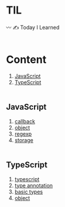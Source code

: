 # TIL
〰️ ✍️ Today I Learned
<br/><br/>

# Content
1. [JavaScript](#JavaScript)
2. [TypeScript](#TypeScript)
<br/><br/>

## JavaScript
1. [callback](./JavaScript/callback.md)
2. [object](./JavaScript/object.md)
3. [regexp](./JavaScript/regexp.md)
4. [storage](./JavaScript/storage.md)
<br/><br/>

## TypeScript
1. [typescript](./TypeScript/typescript.md)
2. [type annotation](./TypeScript/type-annotation.md)
3. [basic types](./TypeScript/basic-types.md)
4. [object](./TypeScript/object.md)